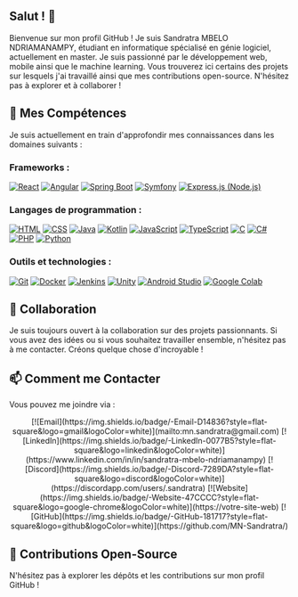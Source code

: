 <!--
**MN-Sandratra/MN-Sandratra** is a ✨ _special_ ✨ repository because its `README.md` (this file) appears on your GitHub profile.

Here are some ideas to get you started:

- 🔭 I’m currently working on ...
- 🌱 I’m currently learning ...
- 👯 I’m looking to collaborate on ...
- 🤔 I’m looking for help with ...
- 💬 Ask me about ...
- 📫 How to reach me: ...
- 😄 Pronouns: ...
- ⚡ Fun fact: ...
-->
## Salut ! 👋

Bienvenue sur mon profil GitHub ! Je suis Sandratra MBELO NDRIAMANAMPY, étudiant en informatique spécialisé en génie logiciel, actuellement en master. Je suis passionné par le développement web, mobile ainsi que le machine learning. Vous trouverez ici certains des projets sur lesquels j'ai travaillé ainsi que mes contributions open-source. N'hésitez pas à explorer et à collaborer !


## 🌱 Mes Compétences

Je suis actuellement en train d'approfondir mes connaissances dans les domaines suivants :

### Frameworks :

[![React](https://img.icons8.com/color/96/000000/react-native.png)](https://reactjs.org/)
[![Angular](https://img.icons8.com/color/96/000000/angularjs.png)](https://angular.io/)
[![Spring Boot](https://img.icons8.com/color/96/000000/spring-logo.png)](https://spring.io/projects/spring-boot)
[![Symfony](https://img.icons8.com/color/96/000000/symfony.png)](https://symfony.com/)
[![Express.js (Node.js)](https://img.icons8.com/color/96/000000/nodejs.png)](https://expressjs.com/)

### Langages de programmation :

[![HTML](https://img.icons8.com/color/96/000000/html-5.png)](https://developer.mozilla.org/en-US/docs/Web/HTML)
[![CSS](https://img.icons8.com/color/96/000000/css3.png)](https://developer.mozilla.org/en-US/docs/Web/CSS)
[![Java](https://img.icons8.com/color/96/000000/java-coffee-cup-logo.png)](https://www.java.com/)
[![Kotlin](https://img.icons8.com/color/96/000000/kotlin.png)](https://kotlinlang.org/)
[![JavaScript](https://img.icons8.com/color/96/000000/javascript.png)](https://developer.mozilla.org/en-US/docs/Web/JavaScript)
[![TypeScript](https://img.icons8.com/color/96/000000/typescript.png)](https://www.typescriptlang.org/)
[![C](https://img.icons8.com/color/96/000000/c-programming.png)](https://en.cppreference.com/w/c)
[![C#](https://img.icons8.com/color/96/000000/c-sharp-logo.png)](https://docs.microsoft.com/en-us/dotnet/csharp/)
[![PHP](https://img.icons8.com/officel/96/000000/php-logo.png)](https://www.php.net/)
[![Python](https://img.icons8.com/color/96/000000/python.png)](https://www.python.org/)


### Outils et technologies :

[![Git](https://img.icons8.com/color/96/000000/git.png)](https://git-scm.com/)
[![Docker](https://img.icons8.com/color/96/000000/docker.png)](https://www.docker.com/)
[![Jenkins](https://img.icons8.com/color/96/000000/jenkins.png)](https://www.jenkins.io/)
[![Unity](https://img.icons8.com/color/96/000000/unity.png)](https://unity.com/)
[![Android Studio](https://img.icons8.com/color/96/000000/android-studio.png)](https://developer.android.com/studio/)
[![Google Colab](https://img.icons8.com/color/96/000000/google-colab.png)](https://colab.research.google.com/)


## 👯 Collaboration

Je suis toujours ouvert à la collaboration sur des projets passionnants. Si vous avez des idées ou si vous souhaitez travailler ensemble, n'hésitez pas à me contacter. Créons quelque chose d'incroyable !


## 📫 Comment me Contacter

Vous pouvez me joindre via :
<div align="center">
[![Email](https://img.shields.io/badge/-Email-D14836?style=flat-square&logo=gmail&logoColor=white)](mailto:mn.sandratra@gmail.com)
[![LinkedIn](https://img.shields.io/badge/-LinkedIn-0077B5?style=flat-square&logo=linkedin&logoColor=white)](https://www.linkedin.com/in/in/sandratra-mbelo-ndriamanampy)
[![Discord](https://img.shields.io/badge/-Discord-7289DA?style=flat-square&logo=discord&logoColor=white)](https://discordapp.com/users/.sandratra)
[![Website](https://img.shields.io/badge/-Website-47CCCC?style=flat-square&logo=google-chrome&logoColor=white)](https://votre-site-web)
[![GitHub](https://img.shields.io/badge/-GitHub-181717?style=flat-square&logo=github&logoColor=white)](https://github.com/MN-Sandratra/)
</div>


## 🤝 Contributions Open-Source


N'hésitez pas à explorer les dépôts et les contributions sur mon profil GitHub !



